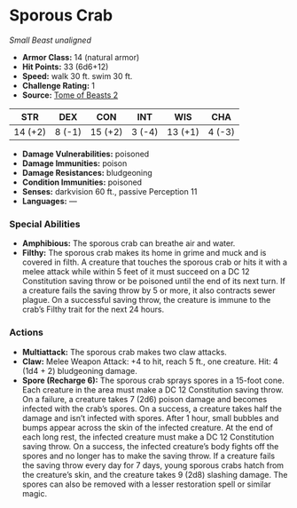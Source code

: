 # Sporous Crab

*Small* *Beast* *unaligned*

- **Armor Class:** 14 (natural armor)
- **Hit Points:** 33 (6d6+12)
- **Speed:** walk 30 ft. swim 30 ft.
- **Challenge Rating:** 1
- **Source:** [Tome of Beasts 2](https://koboldpress.com/kpstore/product/tome-of-beasts-2-for-5th-edition/)

| STR | DEX | CON | INT | WIS | CHA |
| --- | --- | --- | --- | --- | --- |
| 14 (+2) | 8 (-1) | 15 (+2) | 3 (-4) | 13 (+1) | 4 (-3) |

- **Damage Vulnerabilities:** poisoned
- **Damage Immunities:** poison
- **Damage Resistances:** bludgeoning
- **Condition Immunities:** poisoned
- **Senses:** darkvision 60 ft., passive Perception 11
- **Languages:** —
### Special Abilities
- **Amphibious:** The sporous crab can breathe air and water.
- **Filthy:** The sporous crab makes its home in grime and muck and is covered in filth. A creature that touches the sporous crab or hits it with a melee attack while within 5 feet of it must succeed on a DC 12 Constitution saving throw or be poisoned until the end of its next turn. If a creature fails the saving throw by 5 or more, it also contracts sewer plague. On a successful saving throw, the creature is immune to the crab’s Filthy trait for the next 24 hours.
### Actions
- **Multiattack:** The sporous crab makes two claw attacks.
- **Claw:** Melee Weapon Attack: +4 to hit, reach 5 ft., one creature. Hit: 4 (1d4 + 2) bludgeoning damage.
- **Spore (Recharge 6):** The sporous crab sprays spores in a 15-foot cone. Each creature in the area must make a DC 12 Constitution saving throw. On a failure, a creature takes 7 (2d6) poison damage and becomes infected with the crab’s spores. On a success, a creature takes half the damage and isn’t infected with spores. After 1 hour, small bubbles and bumps appear across the skin of the infected creature. At the end of each long rest, the infected creature must make a DC 12 Constitution saving throw. On a success, the infected creature’s body fights off the spores and no longer has to make the saving throw. If a creature fails the saving throw every day for 7 days, young sporous crabs hatch from the creature’s skin, and the creature takes 9 (2d8) slashing damage. The spores can also be removed with a lesser restoration spell or similar magic.
